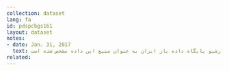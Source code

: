 ```yaml
---
collection: dataset
lang: fa
id: pdspcbgs161
layout: dataset
notes: 
- date: Jan. 31, 2017
  text: قانون بودجه سال ١٣٨٨ کل کشور به مصوب ١٣٨٧/١٢/٢٦ مجلس شورای اسلامی برگرفته از معاونت برنامه‌ريزی و نظارت راهبردی رئيس جمهور به شابک ٣-١٥٥-١٧٩-٩٦٤-٩٧٨ (جلد اول) منتشر شده است. به دلیل موجود نبودن لینک در حال حاضر، آرشیو پایگاه داده باز ایران به عنوان منبع این داده مشخص شده است.
related:
---
```

